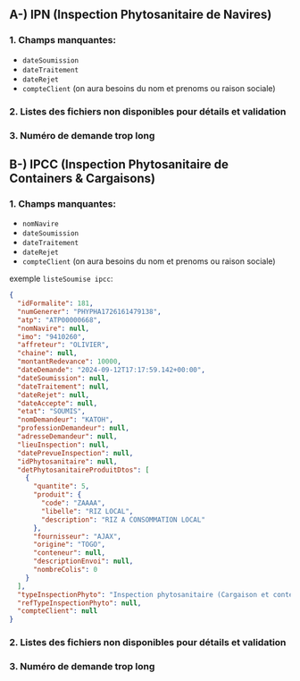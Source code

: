 ## A-)  IPN (Inspection Phytosanitaire de Navires)

### 1. Champs manquantes:
- `dateSoumission`  
- `dateTraitement`  
- `dateRejet`
- `compteClient` (on aura besoins du nom et prenoms ou raison sociale)

### 2. Listes des fichiers non disponibles pour détails et validation

### 3. Numéro de demande trop long


## B-)  IPCC (Inspection Phytosanitaire de Containers & Cargaisons)

### 1. Champs manquantes:
- `nomNavire`
- `dateSoumission`
- `dateTraitement`
- `dateRejet`   
- `compteClient`  (on aura besoins du nom et prenoms ou raison sociale)

exemple `listeSoumise ipcc`:

```json
{
  "idFormalite": 181,
  "numGenerer": "PHYPHA1726161479138",
  "atp": "ATP00000668",
  "nomNavire": null,
  "imo": "9410260",
  "affreteur": "OLIVIER",
  "chaine": null,
  "montantRedevance": 10000,
  "dateDemande": "2024-09-12T17:17:59.142+00:00",
  "dateSoumission": null,
  "dateTraitement": null,
  "dateRejet": null,
  "dateAccepte": null,
  "etat": "SOUMIS",
  "nomDemandeur": "KATOH",
  "professionDemandeur": null,
  "adresseDemandeur": null,
  "lieuInspection": null,
  "datePrevueInspection": null,
  "idPhytosanitaire": null,
  "detPhytosanitaireProduitDtos": [
    {
      "quantite": 5,
      "produit": {
        "code": "ZAAAA",
        "libelle": "RIZ LOCAL",
        "description": "RIZ A CONSOMMATION LOCAL"
      },
      "fournisseur": "AJAX",
      "origine": "TOGO",
      "conteneur": null,
      "descriptionEnvoi": null,
      "nombreColis": 0
    }
  ],
  "typeInspectionPhyto": "Inspection phytosanitaire (Cargaison et conteneur)",
  "refTypeInspectionPhyto": null,
  "compteClient": null
}
```

### 2. Listes des fichiers non disponibles pour détails et validation

### 3. Numéro de demande trop long

